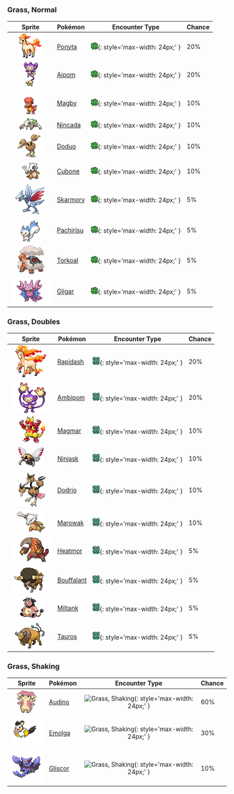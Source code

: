 

### Grass, Normal

| Sprite | Pokémon | Encounter Type | Chance |
| :---: | --- | :---: | --- |
| ![ponyta](../assets/sprites/ponyta/front.gif) | [Ponyta](../pokemon/ponyta.md/) | ![Grass, Normal](../assets/encounter_types/grass_normal.png){: style='max-width: 24px;' } | 20% |
| ![aipom](../assets/sprites/aipom/front.gif) | [Aipom](../pokemon/aipom.md/) | ![Grass, Normal](../assets/encounter_types/grass_normal.png){: style='max-width: 24px;' } | 20% |
| ![magby](../assets/sprites/magby/front.gif) | [Magby](../pokemon/magby.md/) | ![Grass, Normal](../assets/encounter_types/grass_normal.png){: style='max-width: 24px;' } | 10% |
| ![nincada](../assets/sprites/nincada/front.gif) | [Nincada](../pokemon/nincada.md/) | ![Grass, Normal](../assets/encounter_types/grass_normal.png){: style='max-width: 24px;' } | 10% |
| ![doduo](../assets/sprites/doduo/front.gif) | [Doduo](../pokemon/doduo.md/) | ![Grass, Normal](../assets/encounter_types/grass_normal.png){: style='max-width: 24px;' } | 10% |
| ![cubone](../assets/sprites/cubone/front.gif) | [Cubone](../pokemon/cubone.md/) | ![Grass, Normal](../assets/encounter_types/grass_normal.png){: style='max-width: 24px;' } | 10% |
| ![skarmory](../assets/sprites/skarmory/front.gif) | [Skarmory](../pokemon/skarmory.md/) | ![Grass, Normal](../assets/encounter_types/grass_normal.png){: style='max-width: 24px;' } | 5% |
| ![pachirisu](../assets/sprites/pachirisu/front.gif) | [Pachirisu](../pokemon/pachirisu.md/) | ![Grass, Normal](../assets/encounter_types/grass_normal.png){: style='max-width: 24px;' } | 5% |
| ![torkoal](../assets/sprites/torkoal/front.gif) | [Torkoal](../pokemon/torkoal.md/) | ![Grass, Normal](../assets/encounter_types/grass_normal.png){: style='max-width: 24px;' } | 5% |
| ![gligar](../assets/sprites/gligar/front.gif) | [Gligar](../pokemon/gligar.md/) | ![Grass, Normal](../assets/encounter_types/grass_normal.png){: style='max-width: 24px;' } | 5%

### Grass, Doubles

| Sprite | Pokémon | Encounter Type | Chance |
| :---: | --- | :---: | --- |
| ![rapidash](../assets/sprites/rapidash/front.gif) | [Rapidash](../pokemon/rapidash.md/) | ![Grass, Doubles](../assets/encounter_types/grass_doubles.png){: style='max-width: 24px;' } | 20% |
| ![ambipom](../assets/sprites/ambipom/front.gif) | [Ambipom](../pokemon/ambipom.md/) | ![Grass, Doubles](../assets/encounter_types/grass_doubles.png){: style='max-width: 24px;' } | 20% |
| ![magmar](../assets/sprites/magmar/front.gif) | [Magmar](../pokemon/magmar.md/) | ![Grass, Doubles](../assets/encounter_types/grass_doubles.png){: style='max-width: 24px;' } | 10% |
| ![ninjask](../assets/sprites/ninjask/front.gif) | [Ninjask](../pokemon/ninjask.md/) | ![Grass, Doubles](../assets/encounter_types/grass_doubles.png){: style='max-width: 24px;' } | 10% |
| ![dodrio](../assets/sprites/dodrio/front.gif) | [Dodrio](../pokemon/dodrio.md/) | ![Grass, Doubles](../assets/encounter_types/grass_doubles.png){: style='max-width: 24px;' } | 10% |
| ![marowak](../assets/sprites/marowak/front.gif) | [Marowak](../pokemon/marowak.md/) | ![Grass, Doubles](../assets/encounter_types/grass_doubles.png){: style='max-width: 24px;' } | 10% |
| ![heatmor](../assets/sprites/heatmor/front.gif) | [Heatmor](../pokemon/heatmor.md/) | ![Grass, Doubles](../assets/encounter_types/grass_doubles.png){: style='max-width: 24px;' } | 5% |
| ![bouffalant](../assets/sprites/bouffalant/front.gif) | [Bouffalant](../pokemon/bouffalant.md/) | ![Grass, Doubles](../assets/encounter_types/grass_doubles.png){: style='max-width: 24px;' } | 5% |
| ![miltank](../assets/sprites/miltank/front.gif) | [Miltank](../pokemon/miltank.md/) | ![Grass, Doubles](../assets/encounter_types/grass_doubles.png){: style='max-width: 24px;' } | 5% |
| ![tauros](../assets/sprites/tauros/front.gif) | [Tauros](../pokemon/tauros.md/) | ![Grass, Doubles](../assets/encounter_types/grass_doubles.png){: style='max-width: 24px;' } | 5%

### Grass, Shaking

| Sprite | Pokémon | Encounter Type | Chance |
| :---: | --- | :---: | --- |
| ![audino](../assets/sprites/audino/front.gif) | [Audino](../pokemon/audino.md/) | ![Grass, Shaking](../assets/encounter_types/grass_shaking.png){: style='max-width: 24px;' } | 60% |
| ![emolga](../assets/sprites/emolga/front.gif) | [Emolga](../pokemon/emolga.md/) | ![Grass, Shaking](../assets/encounter_types/grass_shaking.png){: style='max-width: 24px;' } | 30% |
| ![gliscor](../assets/sprites/gliscor/front.gif) | [Gliscor](../pokemon/gliscor.md/) | ![Grass, Shaking](../assets/encounter_types/grass_shaking.png){: style='max-width: 24px;' } | 10% |
